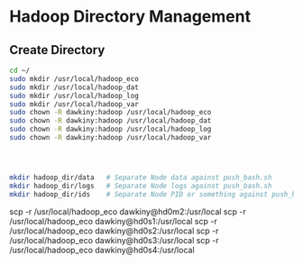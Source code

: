 # Hadoop Directory Management

## Create Directory
```sh
cd ~/
sudo mkdir /usr/local/hadoop_eco
sudo mkdir /usr/local/hadoop_dat
sudo mkdir /usr/local/hadoop_log
sudo mkdir /usr/local/hadoop_var
sudo chown -R dawkiny:hadoop /usr/local/hadoop_eco
sudo chown -R dawkiny:hadoop /usr/local/hadoop_dat
sudo chown -R dawkiny:hadoop /usr/local/hadoop_log
sudo chown -R dawkiny:hadoop /usr/local/hadoop_var




mkdir hadoop_dir/data   # Separate Node data against push_bash.sh
mkdir hadoop_dir/logs   # Separate Node logs against push_bash.sh
mkdir hadoop_dir/ids    # Separate Node PID or something against push_bash.sh
```


scp -r /usr/local/hadoop_eco dawkiny@hd0m2:/usr/local
scp -r /usr/local/hadoop_eco dawkiny@hd0s1:/usr/local
scp -r /usr/local/hadoop_eco dawkiny@hd0s2:/usr/local
scp -r /usr/local/hadoop_eco dawkiny@hd0s3:/usr/local
scp -r /usr/local/hadoop_eco dawkiny@hd0s4:/usr/local

#
